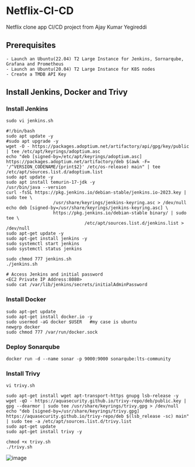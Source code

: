 # Netflix-CI-CD
Netflix clone app CI/CD project from  Ajay Kumar Yegireddi

## Prerequisites

```
- Launch an Ubuntu(22.04) T2 Large Instance for Jenkins, Sornarqube, Grafana and Prometheus
- Launch an Ubuntu(20.04) T2 Large Instance for K8S nodes
- Create a TMDB API Key
```

## Install Jenkins, Docker and Trivy
### Install Jenkins

```
sudo vi jenkins.sh
```
```
#!/bin/bash
sudo apt update -y
#sudo apt upgrade -y
wget -O - https://packages.adoptium.net/artifactory/api/gpg/key/public | tee /etc/apt/keyrings/adoptium.asc
echo "deb [signed-by=/etc/apt/keyrings/adoptium.asc] https://packages.adoptium.net/artifactory/deb $(awk -F= '/^VERSION_CODENAME/{print$2}' /etc/os-release) main" | tee /etc/apt/sources.list.d/adoptium.list
sudo apt update -y
sudo apt install temurin-17-jdk -y
/usr/bin/java --version
curl -fsSL https://pkg.jenkins.io/debian-stable/jenkins.io-2023.key | sudo tee \
                  /usr/share/keyrings/jenkins-keyring.asc > /dev/null
echo deb [signed-by=/usr/share/keyrings/jenkins-keyring.asc] \
                  https://pkg.jenkins.io/debian-stable binary/ | sudo tee \
                              /etc/apt/sources.list.d/jenkins.list > /dev/null
sudo apt-get update -y
sudo apt-get install jenkins -y
sudo systemctl start jenkins
sudo systemctl status jenkins
```
```
sudo chmod 777 jenkins.sh
./jenkins.sh  
```
```
# Access Jenkins and initial password
<EC2 Private IP Address:8080>
sudo cat /var/lib/jenkins/secrets/initialAdminPassword
```

### Install Docker

```
sudo apt-get update
sudo apt-get install docker.io -y
sudo usermod -aG docker $USER   #my case is ubuntu
newgrp docker
sudo chmod 777 /var/run/docker.sock
```

### Deploy Sonarqube

```
docker run -d --name sonar -p 9000:9000 sonarqube:lts-community
```

### Install Trivy

```
vi trivy.sh
```
```
sudo apt-get install wget apt-transport-https gnupg lsb-release -y
wget -qO - https://aquasecurity.github.io/trivy-repo/deb/public.key | gpg --dearmor | sudo tee /usr/share/keyrings/trivy.gpg > /dev/null
echo "deb [signed-by=/usr/share/keyrings/trivy.gpg] https://aquasecurity.github.io/trivy-repo/deb $(lsb_release -sc) main" | sudo tee -a /etc/apt/sources.list.d/trivy.list
sudo apt-get update
sudo apt-get install trivy -y
```
```
chmod +x trivy.sh
./trivy.sh
```

![image](https://github.com/chenphopp/Netflix-CI-CD/assets/82653803/788c199c-979f-4515-97f7-811c688b37ad)






